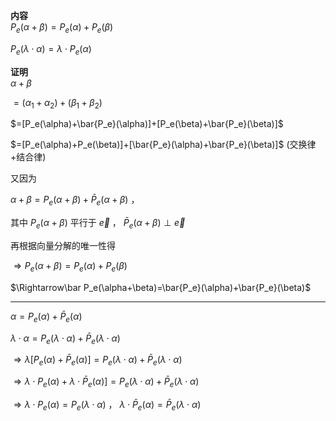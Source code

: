 **内容**  
$P_e(\alpha+\beta)=P_e(\alpha)+P_e(\beta)$  
  
$P_e(\lambda\cdot\alpha)=\lambda\cdot P_e(\alpha)$  
  
**证明**  
$\alpha+\beta$  
  
$=(\alpha_1+\alpha_2)+(\beta_1+\beta_2)$  
  
$=[P_e(\alpha)+\bar{P_e}(\alpha)]+[P_e(\beta)+\bar{P_e}(\beta)]$  
  
$=[P_e(\alpha)+P_e(\beta)]+[\bar{P_e}(\alpha)+\bar{P_e}(\beta)]$ (交换律+结合律)  
  
又因为  
  
$\alpha+\beta=P_e(\alpha+\beta)+\bar P_e(\alpha+\beta)$ ，  
  
其中 $P_e(\alpha+\beta)$ 平行于 $\vec e$ ， $\bar P_e(\alpha+\beta)\perp\vec e$  
  
再根据向量分解的唯一性得  
  
$\Rightarrow P_e(\alpha+\beta)=P_e(\alpha)+P_e(\beta)$  
  
$\Rightarrow\bar P_e(\alpha+\beta)=\bar{P_e}(\alpha)+\bar{P_e}(\beta)$  
  
---  
  
$\alpha=P_e(\alpha)+\bar P_e(\alpha)$  
  
$\lambda\cdot\alpha=P_e(\lambda\cdot\alpha)+\bar P_e(\lambda\cdot\alpha)$  
  
$\Rightarrow\lambda[P_e(\alpha)+\bar P_e(\alpha)]=P_e(\lambda\cdot\alpha)+\bar P_e(\lambda\cdot\alpha)$  
  
$\Rightarrow\lambda\cdot P_e(\alpha)+\lambda\cdot\bar P_e(\alpha)]=P_e(\lambda\cdot\alpha)+\bar P_e(\lambda\cdot\alpha)$  
  
$\Rightarrow\lambda\cdot P_e(\alpha)=P_e(\lambda\cdot\alpha)$ ， $\lambda\cdot\bar P_e(\alpha)=\bar P_e(\lambda\cdot\alpha)$  

